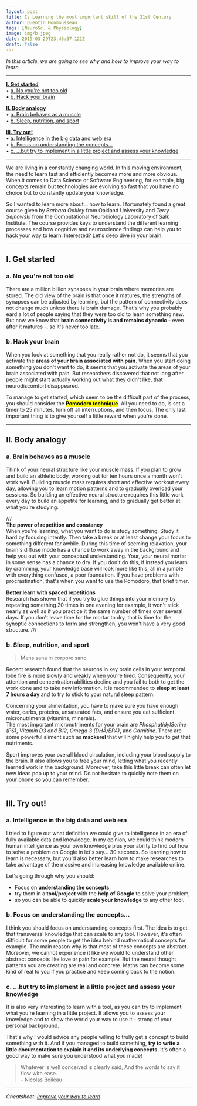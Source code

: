 ```yaml
---
layout: post
title: Is Learning the most important skill of the 21st Century
author: Quentin Monmousseau
tags: [NeuroSc. & Physiology]
image: img/b.jpeg
date: 2019-03-29T23:46:37.121Z
draft: false
---
```


*In this article, we are going to see why and how to improve your way to learn.*

---

**[I. Get started](#one)**  
• [a. No you're not too old](#one-one)  
• [b. Hack your brain](#one-two)  

**[II. Body analogy](#two)**  
• [a. Brain behaves as a muscle](#two-one)  
• [b. Sleep, nutrition, and sport](#two-two)  

**[III. Try out!](#three)**  
• [a. Intelligence in the big data and web era](#three-one)  
• [b. Focus on understanding the concepts...](#three-two)  
• [c. ...but try to implement in a little project and assess your knowledge](#three-three)

---

We are living in a constantly changing world. In this moving environment, the need to learn fast and efficiently becomes more and more obvious. When it comes to Data Science or Software Engineering, for example, big concepts remain but technologies are evolving so fast that you have no choice but to constantly update your knowledge.

So I wanted to learn more about... how to learn. I fortunately found a great course given by *Barbara Oakley* from Oakland University and *Terry Sejnowski* from the Computational Neurobiology Laboratory of Salk Institute. The course provides keys to understand the different learning processes and how cognitive and neuroscience findings can help you to hack your way to learn. Interested? Let's deep dive in your brain.

---

## I. Get started

### a. No you're not too old <a id="one"></a>

There are a million billion synapses in your brain where memories are stored. The old view of the brain is that once it matures, the strengths of synapses can be adjusted by learning, but the pattern of connectivity does not change much unless there is brain damage. That's why you probably eard a lot of people saying that they were too old to learn something new. But now we know that **brain connectivity is and remains dynamic** - even after it matures -, so it's never too late.

### b. Hack your brain

When you look at something that you really rather not do, it seems that you activate the **areas of your brain associated with pain**. When you start doing something you don't want to do, it seems that you activate the areas of your brain associated with pain. But researchers discovered that not long after people might start actually working out what they didn't like, that neurodiscomfort disappeared.

To manage to get started, which seem to be the difficult part of the process, you should consider the <mark>**Pomodoro technique**</mark>. All you need to do, is set a timer to 25 minutes, turn off all interruptions, and then focus. The only last important thing is to give yourself a little reward when you're done.

---

## II. Body analogy

### a. Brain behaves as a muscle

Think of your neural structure like your muscle mass. If you plan to grow and build an athletic body, working out for ten hours once a month won't work well. Building muscle mass requires short and effective workout every day, allowing you to learn motion patterns and to gradually overload your sessions. So building an effective neural structure requires this little work every day to build an appetite for learning, and to gradually get better at what you're studying.

///  
**The power of repetition and constancy**  
When you're learning, what you want to do is study something. Study it hard by focusing intently. Then take a break or at least change your focus to something different for awhile. During this time of seeming relaxation, your brain's diffuse mode has a chance to work away in the background and help you out with your conceptual understanding. Your, your neural mortar in some sense has a chance to dry. If you don't do this, if instead you learn by cramming, your knowledge base will look more like this, all in a jumble with everything confused, a poor foundation. If you have problems with procrastination, that's when you want to use the Pomodoro, that brief timer.

**Better learn with spaced repetitions**  
Research has shown that if you try to glue things into your memory by repeating something 20 times in one evening for example, it won't stick nearly as well as if you practice it the same number of times over several days. If you don't leave time for the mortar to dry, that is time for the synoptic connections to form and strengthen, you won't have a very good structure.
///

### b. Sleep, nutrition, and sport

> Mens sana in corpore sano

Recent research found that the neurons in key brain cells in your temporal lobe fire is more slowly and weakly when you're tired. Consequently, your attention and concentration abilities decline and you fail to both to get the work done and to take new information.
It is recommended to **sleep at least 7 hours a day** and to try to stick to your natural sleep pattern.

Concerning your alimentation, you have to make sure you have enough water, carbs, proteins, unsaturated fats, and ensure you eat sufficient micronutriments (vitamins, minerals).  
The most important micronutriments for your brain are *PhosphatidylSerine (PS)*, *Vitamin D3 and B12*, *Omega 3 (DHA/EPA)*, and *Carnitine*. There are some powerful aliment such as **mackerel** that will highly help you to get that nutriments.

Sport improves your overall blood circulation, including your blood supply to the brain. It also allows you to free your mind, letting what you recently learned work in the background. Moreover, take this little break can often let new ideas pop up to your mind. Do not hesitate to quickly note them on your phone so you can remember.

---

## III. Try out!

### a. Intelligence in the big data and web era

I tried to figure out what definition we could give to intelligence in an era of fully available data and knowledge.
In my opinion, we could think modern human intelligence as your own knowledge plus your ability to find out how to solve a problem on Google in let's say... 30 seconds. So learning how to learn is necessary, but you'd also better learn how to make researches to take advantage of the massive and increasing knowledge available online.

Let's going through why you should:
- Focus on **understanding the concepts**,
- try them in a **tool/project** with the **help of Google** to solve your problem,
- so you can be able to quickly **scale your knowledge** to any other tool.

### b. Focus on understanding the concepts...

I think you should focus on understanding concepts first. The idea is to get that transversal knowledge that can scale to any tool.
However, it's often difficult for some people to get the idea behind mathematical concepts for example. The main reason why is that most of these concepts are abstract. Moreover, we cannot experience it like we would to understand other abstract concepts like love or pain for example. But the neural thought patterns you are creating are real and concrete. Maths can become some kind of real to you if you practice and keep coming back to the notion.

### c. ...but try to implement in a little project and assess your knowledge

It is also very interesting to learn with a tool, as you can try to implement what you're learning in a little project. It allows you to assess your knowledge and to show the world your way to use it - strong of your personal background.

That's why I would advice any people willing to trully get a concept to build something with it. And if you managed to build something, **try to write a little documentation to explain it and its underlying concepts**. It's often a good way to make sure you understood what you made!

> Whatever is well conceived is clearly said, And the words to say it flow with ease.  
> – Nicolas Boileau

---

*Cheatsheet: [Improve your way to learn](https://github.io/qmonmous)*